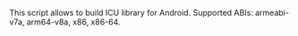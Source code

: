 This script allows to build ICU library for Android.
Supported ABIs: armeabi-v7a, arm64-v8a, x86, x86-64.
